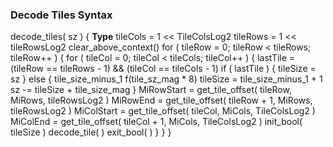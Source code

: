 ### Decode Tiles Syntax

<div class="syntax">
decode_tiles( sz ) {                                                   <b>Type</b>
    tileCols = 1 << TileColsLog2
    tileRows = 1 << tileRowsLog2
    clear_above_context()
    for ( tileRow = 0; tileRow < tileRows; tileRow++ ) {
        for ( tileCol = 0; tileCol < tileCols; tileCol++ ) {
            lastTile = (tileRow == tileRows - 1) && (tileCol == tileCols - 1)
            if ( lastTile ) {
                tileSize = sz
            } else {
                tile_size_minus_1 f(tile_sz_mag * 8)
                tileSize = tile_size_minus_1 + 1
                sz -= tileSize + tile_size_mag
            }
            MiRowStart = get_tile_offset( tileRow, MiRows, tileRowsLog2 )
            MiRowEnd = get_tile_offset( tileRow + 1, MiRows, tileRowsLog2 )
            MiColStart = get_tile_offset( tileCol, MiCols, TileColsLog2 )
            MiColEnd = get_tile_offset( tileCol + 1, MiCols, TileColsLog2 )
            init_bool( tileSize )
            decode_tile( )
            exit_bool( )
        }
    }
}

</div>
